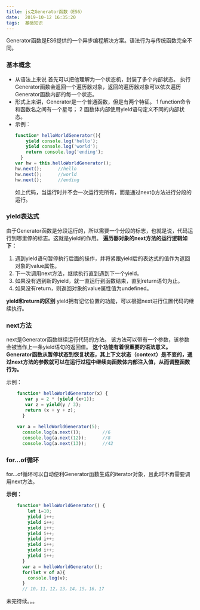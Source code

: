```yaml
---
title: js之Generator函数（ES6） 
date:  2019-10-12 16:35:20
tags:  基础知识
---
```


Generator函数是ES6提供的一个异步编程解决方案。语法行为与传统函数完全不同。


### 基本概念
 - 从语法上来说
	首先可以把他理解为一个状态机，封装了多个内部状态。
	执行Generator函数会返回一个遍历器对象，返回的遍历器对象可以依次遍历Generator函数内部的每一个状态。
 - 形式上来讲，Generator是一个普通函数，但是有两个特征。
	1 function命令和函数名之间有一个星号；
	2 函数体内部使用yield语句定义不同的内部状态。
 - 示例：
	```js
	function* helloWorldGenerator(){
        yield console.log('hello');
        yield console.log('world');
        return console.log('ending');
      }
	var hw = this.helloWorldGenerator();
	hw.next();		//hello
	hw.next();		//world
	hw.next();		//ending
	```
	如上代码，当运行时并不会一次运行完所有，而是通过next()方法进行分段的运行。

	 
### yield表达式
由于Generator函数是分段运行的，所以需要一个分段的标志，也就是说，代码运行到哪里停的标志。这就是yield的作用。
**遍历器对象的next方法的运行逻辑如下：**

 1. 遇到yield语句暂停执行后面的操作，并将紧跟yield后的表达式的值作为返回对象的value属性。
 2. 下一次调用next方法，继续执行直到遇到下一个yield。
 3. 如果没有遇到新的yield，就一直运行到函数结束，直到return语句为止。
 4. 如果没有return，则返回对象的value属性值为undefined。

 **yield和return的区别**
 	yield拥有记忆位置的功能，可以根据next进行位置代码的继续执行。
 	
### next方法
next是Generator函数继续运行代码的方法。
该方法可以带有一个参数，该参数会被当作上一条yield语句的返回值。
**这个功能有着很重要的语法意义。Generator函数从暂停状态到恢复状态，其上下文状态（context）是不变的，通过next方法的参数就可以在运行过程中继续向函数体内部注入值，从而调整函数行为。**

示例：

```js
	function* helloWorldGenerator(x) {
       var y = 2 * (yield (x+1));
       var z = yield(y / 3);
       return (x + y + z);
      }
	
	var a = helloWorldGenerator(5);
      console.log(a.next());		//6
      console.log(a.next(12));		//8
      console.log(a.next(13));		//42
```

### for...of循环
for...of循环可以自动便利Generator函数生成的iterator对象，且此时不再需要调用next方法。

**示例：**

```js
	function* helloWorldGenerator() {
        let i=10;
        yield i++;
        yield i++;
        yield i++;
        yield i++;
        yield i++;
        yield i++;
        yield i++;
        yield i++;
      }
      var a = helloWorldGenerator();
      for(let v of a){
        console.log(v);
      }
      // 10，11，12，13，14，15，16，17
```

未完待续。。。
